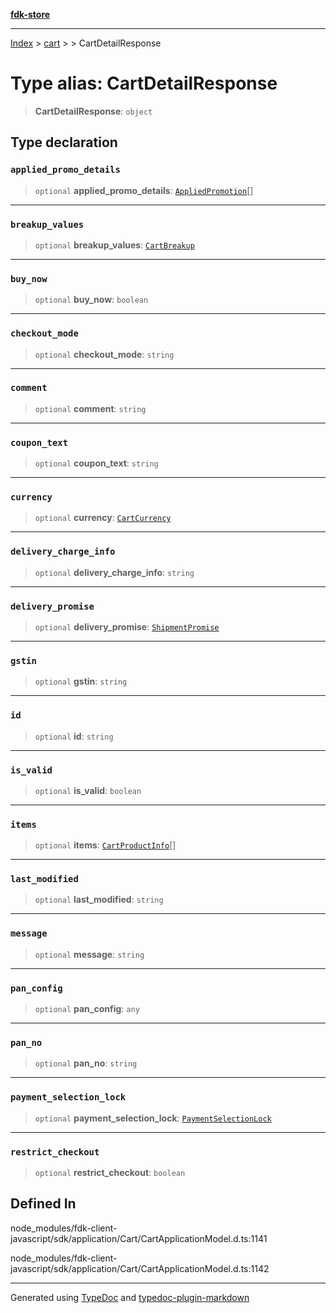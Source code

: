 [**fdk-store**](../../../README.md)
***

[Index](../../../API.md) > [cart](../../README.md) > [<internal>](../README.md) > CartDetailResponse

# Type alias: CartDetailResponse

> **CartDetailResponse**: `object`

## Type declaration

### `applied_promo_details`

> `optional` **applied\_promo\_details**: [`AppliedPromotion`](type-alias.AppliedPromotion.md)[]

***

### `breakup_values`

> `optional` **breakup\_values**: [`CartBreakup`](type-alias.CartBreakup.md)

***

### `buy_now`

> `optional` **buy\_now**: `boolean`

***

### `checkout_mode`

> `optional` **checkout\_mode**: `string`

***

### `comment`

> `optional` **comment**: `string`

***

### `coupon_text`

> `optional` **coupon\_text**: `string`

***

### `currency`

> `optional` **currency**: [`CartCurrency`](type-alias.CartCurrency.md)

***

### `delivery_charge_info`

> `optional` **delivery\_charge\_info**: `string`

***

### `delivery_promise`

> `optional` **delivery\_promise**: [`ShipmentPromise`](type-alias.ShipmentPromise.md)

***

### `gstin`

> `optional` **gstin**: `string`

***

### `id`

> `optional` **id**: `string`

***

### `is_valid`

> `optional` **is\_valid**: `boolean`

***

### `items`

> `optional` **items**: [`CartProductInfo`](type-alias.CartProductInfo.md)[]

***

### `last_modified`

> `optional` **last\_modified**: `string`

***

### `message`

> `optional` **message**: `string`

***

### `pan_config`

> `optional` **pan\_config**: `any`

***

### `pan_no`

> `optional` **pan\_no**: `string`

***

### `payment_selection_lock`

> `optional` **payment\_selection\_lock**: [`PaymentSelectionLock`](type-alias.PaymentSelectionLock.md)

***

### `restrict_checkout`

> `optional` **restrict\_checkout**: `boolean`

## Defined In

node\_modules/fdk-client-javascript/sdk/application/Cart/CartApplicationModel.d.ts:1141

node\_modules/fdk-client-javascript/sdk/application/Cart/CartApplicationModel.d.ts:1142

***
Generated using [TypeDoc](https://typedoc.org/) and [typedoc-plugin-markdown](https://www.npmjs.com/package/typedoc-plugin-markdown)
